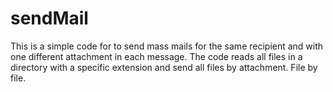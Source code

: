 # sendMail
This is a simple code for to send mass mails for the same recipient and with one different attachment in each message.
The code reads all files in a directory with a specific extension and send all files by attachment. File by file.